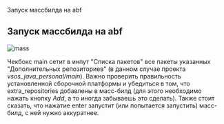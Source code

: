 Запуск массбилда на abf

## Запуск массбилда на abf

![mass](https://i.ibb.co/1XwnzVy/photo-2020-10-20-01-56-02.jpg)

Чекбокс main сетит в инпут "Списка пакетов" все пакеты указанных "Дополнительных репозиториев" (в данном случае проекта *vsos\_java\_personal/main*). Важно проверить правильность установленной сборочной платформы и убедиться в том, что extra_repositories добавлены в масс-билд (для этого необходимо нажать кнопку *Add*, а то иногда забываешь это сделать). Также стоит сказать, что нажатие enter запустит (или попытается запустить) масс-билд, с ней нужно аккуратнее.